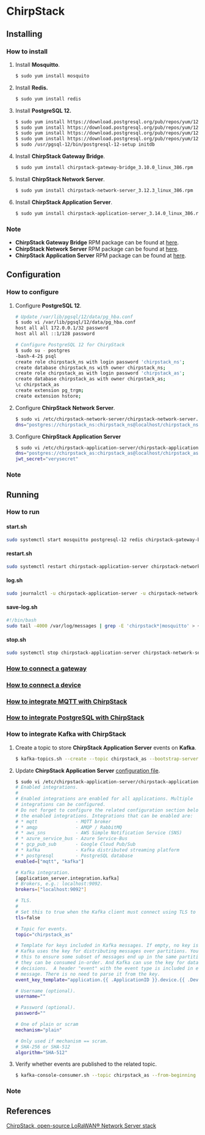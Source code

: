 # ChirpStack

## Installing

### How to install

1. Install **Mosquitto**.

   ```bash
   $ sudo yum install mosquito
   ```

2. Install **Redis.**

   ```bash
   $ sudo yum install redis
   ```

3. Install **PostgreSQL 12.**

   ```bash
   $ sudo yum install https://download.postgresql.org/pub/repos/yum/12/redhat/rhel-7-x86_64/postgresql12-libs-12.2-1PGDG.rhel7.x86_64.rpm
   $ sudo yum install https://download.postgresql.org/pub/repos/yum/12/redhat/rhel-7-x86_64/postgresql12-12.2-1PGDG.rhel7.x86_64.rpm
   $ sudo yum install https://download.postgresql.org/pub/repos/yum/12/redhat/rhel-7-x86_64/postgresql12-server-12.2-1PGDG.rhel7.x86_64.rpm
   $ sudo yum install https://download.postgresql.org/pub/repos/yum/12/redhat/rhel-7-x86_64/postgresql12-contrib-12.2-1PGDG.rhel7.x86_64.rpm
   $ sudo /usr/pgsql-12/bin/postgresql-12-setup initdb
   ```

4. Install **ChirpStack Gateway Bridge**.

   ```bash
   $ sudo yum install chirpstack-gateway-bridge_3.10.0_linux_386.rpm
   ```

5. Install **ChirpStack Network Server**.

   ```bash
   $ sudo yum install chirpstack-network-server_3.12.3_linux_386.rpm
   ```

6. Install **ChirpStack Application Server**.

   ```bash
   $ sudo yum install chirpstack-application-server_3.14.0_linux_386.rpm
   ```

### Note

* **ChirpStack Gateway Bridge** RPM package can be found at [here](https://www.chirpstack.io/gateway-bridge/downloads/).
* **ChirpStack Network Server** RPM package can be found at [here](https://www.chirpstack.io/network-server/downloads/).
* **ChirpStack Application Server** RPM package can be found at [here](https://www.chirpstack.io/application-server/downloads/).

## Configuration

### How to configure

1. Configure **PostgreSQL 12**.

   ```bash
   # Update /var/lib/pgsql/12/data/pg_hba.conf
   $ sudo vi /var/lib/pgsql/12/data/pg_hba.conf
   host all all 172.0.0.1/32 password
   host all all ::1/128 password
   
   # Configure PostgreSQL 12 for ChirpStack
   $ sudo su - postgres
   -bash-4-2$ psql
   create role chirpstack_ns with login password 'chirpstack_ns';
   create database chirpstack_ns with owner chirpstack_ns;
   create role chirpstack_as with login password 'chirpstack_as';
   create database chirpstack_as with owner chirpstack_as;
   \c chirpstack_as
   create extension pg_trgm;
   create extension hstore;
   ```

2. Configure **ChirpStack Network Server**.

   ```bash
   $ sudo vi /etc/chirpstack-network-server/chirpstack-network-server.toml
   dns="postgres://chirpstack_ns:chirpstack_ns@localhost/chirpstack_ns?sslmode=disable"
   ```

3. Configure **ChirpStack Application Server**

   ```bash
   $ sudo vi /etc/chirpstack-application-server/chirpstack-application-server.toml
   dns="postgres://chirpstack_as:chirpstack_as@localhost/chirpstack_as?sslmode=disable"
   jwt_secret="verysecret"
   ```

### Note

## Running

### How to run

#### start.sh

```bash
sudo systemctl start mosquitto postgresql-12 redis chirpstack-gateway-bridge chirpstack-network-server chirpstack-application-server
```

#### restart.sh

```bash
sudo systemctl restart chirpstack-application-server chirpstack-network-server chirpstack-gateway-bridge redis postgresql-12 mosquitto
```

#### log.sh

```bash
sudo journalctl -u chirpstack-application-server -u chirpstack-network-server -u chirpstack-gateway-bridge -u mosquitto -f
```

#### save-log.sh

```bash
#!/bin/bash
sudo tail -4000 /var/log/messages | grep -E 'chirpstack*|mosquitto' > ~/tmp/chirpstack-log/$1.log
```

#### stop.sh

```bash
sudo systemctl stop chirpstack-application-server chirpstack-network-server chirpstack-gateway-bridge redis postgresql-12 mosquitto
```

### [How to connect a gateway](https://www.chirpstack.io/project/guides/connect-gateway/)

### [How to connect a device](https://www.chirpstack.io/project/guides/connect-device/)

### [How to integrate MQTT with ChirpStack](https://www.chirpstack.io/application-server/integrations/mqtt/)

### [How to integrate PostgreSQL with ChirpStack](https://www.chirpstack.io/application-server/integrations/postgresql/)

### How to integrate Kafka with ChirpStack

1. Create a topic to store **ChirpStack Application Server** events on **Kafka**.

   ```bash
   $ kafka-topics.sh --create --topic chirpstack_as --bootstrap-server localhost:9092
   ```

2. Update **ChirpStack Application Server** [configuration file](https://www.chirpstack.io/application-server/install/config/).

   ```bash
   $ sudo vi /etc/chirpstack-application-server/chirpstack-application-server.toml
   # Enabled integrations.
   #
   # Enabled integrations are enabled for all applications. Multiple
   # integrations can be configured.
   # Do not forget to configure the related configuration section below for
   # the enabled integrations. Integrations that can be enabled are:
   # * mqtt              - MQTT broker
   # * amqp              - AMQP / RabbitMQ
   # * aws_sns           - AWS Simple Notification Service (SNS)
   # * azure_service_bus - Azure Service-Bus
   # * gcp_pub_sub       - Google Cloud Pub/Sub
   # * kafka             - Kafka distributed streaming platform
   # * postgresql        - PostgreSQL database
   enabled=["mqtt", "kafka"]
   
   # Kafka integration.
   [application_server.integration.kafka]
   # Brokers, e.g.: localhost:9092.
   brokers=["localhost:9092"]
   
   # TLS.
   #
   # Set this to true when the Kafka client must connect using TLS to the Broker.
   tls=false
   
   # Topic for events.
   topic="chirpstack_as"
   
   # Template for keys included in Kafka messages. If empty, no key is included.
   # Kafka uses the key for distributing messages over partitions. You can use
   # this to ensure some subset of messages end up in the same partition, so
   # they can be consumed in-order. And Kafka can use the key for data retention
   # decisions.  A header "event" with the event type is included in each
   # message. There is no need to parse it from the key.
   event_key_template="application.{{ .ApplicationID }}.device.{{ .DevEUI }}.event.{{ .EventType }}"
   
   # Username (optional).
   username=""
   
   # Password (optional).
   password=""
   
   # One of plain or scram
   mechanism="plain"
   
   # Only used if mechanism == scram.
   # SHA-256 or SHA-512 
   algorithm="SHA-512"
   ```

3. Verify whether events are published to the related topic.

   ```bash
   $ kafka-console-consumer.sh --topic chirpstack_as --from-beginning --bootstrap-server localhost:9092
   ```

### Note

## References

[ChirpStack, open-source LoRaWAN® Network Server stack](https://www.chirpstack.io/)